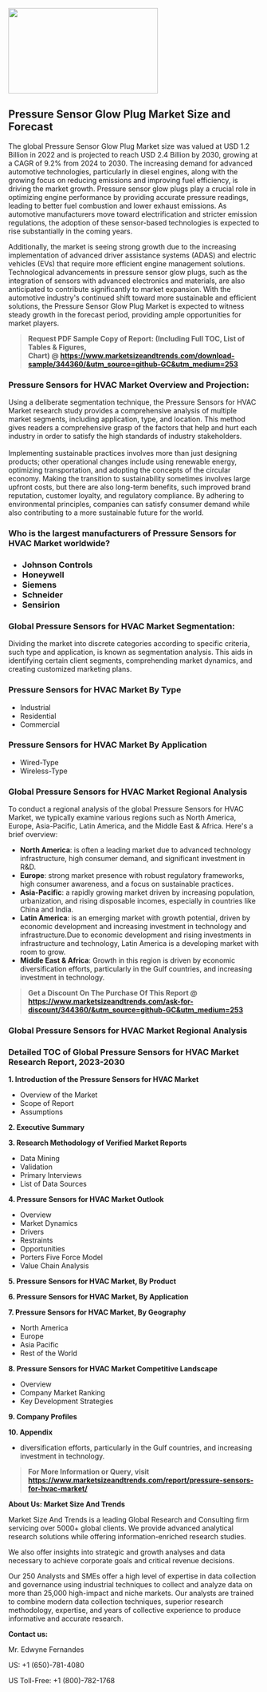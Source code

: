 <p><img class="alignnone size-medium wp-image-20088" src="https://ffe5etoiles.com/wp-content/uploads/2024/12/MST1-300x171.png" alt="" width="300" height="171" /></p><h2>Pressure Sensor Glow Plug Market Size and Forecast</h2><p>The global Pressure Sensor Glow Plug Market size was valued at USD 1.2 Billion in 2022 and is projected to reach USD 2.4 Billion by 2030, growing at a CAGR of 9.2% from 2024 to 2030. The increasing demand for advanced automotive technologies, particularly in diesel engines, along with the growing focus on reducing emissions and improving fuel efficiency, is driving the market growth. Pressure sensor glow plugs play a crucial role in optimizing engine performance by providing accurate pressure readings, leading to better fuel combustion and lower exhaust emissions. As automotive manufacturers move toward electrification and stricter emission regulations, the adoption of these sensor-based technologies is expected to rise substantially in the coming years.</p><p>Additionally, the market is seeing strong growth due to the increasing implementation of advanced driver assistance systems (ADAS) and electric vehicles (EVs) that require more efficient engine management solutions. Technological advancements in pressure sensor glow plugs, such as the integration of sensors with advanced electronics and materials, are also anticipated to contribute significantly to market expansion. With the automotive industry's continued shift toward more sustainable and efficient solutions, the Pressure Sensor Glow Plug Market is expected to witness steady growth in the forecast period, providing ample opportunities for market players.</p></p><blockquote id="" class=""><strong>Request PDF Sample Copy of Report: (Including Full TOC, List of Tables &amp; Figures, Chart)&nbsp;@&nbsp;<strong><a href="https://www.marketsizeandtrends.com/download-sample/344360/&utm_source=github-GC&utm_medium=253" target="_blank">https://www.marketsizeandtrends.com/download-sample/344360/&utm_source=github-GC&utm_medium=253</a></strong></strong></blockquote><h3 id="" class="">Pressure Sensors for HVAC Market&nbsp;Overview and Projection:</h3><p id="" class="">Using a deliberate segmentation technique, the Pressure Sensors for HVAC Market research study provides a comprehensive analysis of multiple market segments, including application, type, and location. This method gives readers a comprehensive grasp of the factors that help and hurt each industry in order to satisfy the high standards of industry stakeholders. <br /> <br />Implementing sustainable practices involves more than just designing products; other operational changes include using renewable energy, optimizing transportation, and adopting the concepts of the circular economy. Making the transition to sustainability sometimes involves large upfront costs, but there are also long-term benefits, such improved brand reputation, customer loyalty, and regulatory compliance. By adhering to environmental principles, companies can satisfy consumer demand while also contributing to a more sustainable future for the world.</p><h3 id="" class="">Who is the largest manufacturers of&nbsp;Pressure Sensors for HVAC Market worldwide?</h3><h3 class=""><p><ul><li>Johnson Controls </li><li> Honeywell </li><li> Siemens </li><li> Schneider </li><li> Sensirion</li></ul></p></h3><h3 id="" class="">Global&nbsp;Pressure Sensors for HVAC Market Segmentation:</h3><p id="" class="">Dividing the market into discrete categories according to specific criteria, such type and application, is known as segmentation analysis. This aids in identifying certain client segments, comprehending market dynamics, and creating customized marketing plans.</p><h3 id="" class="">Pressure Sensors for HVAC Market&nbsp;By Type</h3><p><p><ul><li>Industrial</li><li> Residential</li><li> Commercial</p></li></ul></p></p><h3 id="" class="">Pressure Sensors for HVAC Market&nbsp;By Application</h3><p class=""><p><ul><li>Wired-Type</li><li> Wireless-Type</li></ul></p></p><h3 id="" class="">Global Pressure Sensors for HVAC Market Regional Analysis</h3><p id="" class="">To conduct a regional analysis of the global Pressure Sensors for HVAC Market, we typically examine various regions such as North America, Europe, Asia-Pacific, Latin America, and the Middle East &amp; Africa. Here's a brief overview:</p><ul><li><strong>North America</strong>: is often a leading market due to advanced technology infrastructure, high consumer demand, and significant investment in R&amp;D.</li><li><strong>Europe</strong>: strong market presence with robust regulatory frameworks, high consumer awareness, and a focus on sustainable practices.</li><li><strong>Asia-Pacific</strong>: a rapidly growing market driven by increasing population, urbanization, and rising disposable incomes, especially in countries like China and India.</li><li><strong>Latin America</strong>: is an emerging market with growth potential, driven by economic development and increasing investment in technology and infrastructure.Due to economic development and rising investments in infrastructure and technology, Latin America is a developing market with room to grow.</li><li><strong>Middle East &amp; Africa</strong>: Growth in this region is driven by economic diversification efforts, particularly in the Gulf countries, and increasing investment in technology.</li></ul><blockquote id="" class=""><strong>Get a Discount On The Purchase Of This Report @ <strong><a href="https://www.marketsizeandtrends.com/ask-for-discount/344360/&utm_source=github-GC&utm_medium=253" target="_blank">https://www.marketsizeandtrends.com/ask-for-discount/344360/&utm_source=github-GC&utm_medium=253</a></strong></strong></blockquote><h3 id="" class="">Global Pressure Sensors for HVAC Market Regional Analysis</h3><h3 id="" class="">Detailed TOC of Global Pressure Sensors for HVAC Market Research Report, 2023-2030</h3><p id="" class=""><strong>1. Introduction of the Pressure Sensors for HVAC Market</strong></p><ul><li>Overview of the Market</li><li>Scope of Report</li><li>Assumptions</li></ul><p id="" class=""><strong>2. Executive Summary</strong></p><p id="" class=""><strong>3. Research Methodology of Verified Market Reports</strong></p><ul><li>Data Mining</li><li>Validation</li><li>Primary Interviews</li><li>List of Data Sources</li></ul><p id="" class=""><strong>4. Pressure Sensors for HVAC Market Outlook</strong></p><ul><li>Overview</li><li>Market Dynamics</li><li>Drivers</li><li>Restraints</li><li>Opportunities</li><li>Porters Five Force Model</li><li>Value Chain Analysis</li></ul><p id="" class=""><strong>5. Pressure Sensors for HVAC Market, By Product</strong></p><p id="" class=""><strong>6. Pressure Sensors for HVAC Market, By Application</strong></p><p id="" class=""><strong>7. Pressure Sensors for HVAC Market, By Geography</strong></p><ul><li>North America</li><li>Europe</li><li>Asia Pacific</li><li>Rest of the World</li></ul><p id="" class=""><strong>8. Pressure Sensors for HVAC Market Competitive Landscape</strong></p><ul><li>Overview</li><li>Company Market Ranking</li><li>Key Development Strategies</li></ul><p id="" class=""><strong>9. Company Profiles</strong></p><p id="" class=""><strong>10. Appendix</strong></p><ul><li>diversification efforts, particularly in the Gulf countries, and increasing investment in technology.</li></ul><blockquote id="" class=""><strong>For More Information or Query, visit <strong><strong><a href="https://www.marketsizeandtrends.com/report/pressure-sensors-for-hvac-market/" target="_blank">https://www.marketsizeandtrends.com/report/pressure-sensors-for-hvac-market/</a></strong></strong></strong></blockquote><p id="" class=""><strong>About Us: Market Size And Trends</strong></p><p id="" class="">Market Size And Trends is a leading Global Research and Consulting firm servicing over 5000+ global clients. We provide advanced analytical research solutions while offering information-enriched research studies.</p><p id="" class="">We also offer insights into strategic and growth analyses and data necessary to achieve corporate goals and critical revenue decisions.</p><p id="" class="">Our 250 Analysts and SMEs offer a high level of expertise in data collection and governance using industrial techniques to collect and analyze data on more than 25,000 high-impact and niche markets. Our analysts are trained to combine modern data collection techniques, superior research methodology, expertise, and years of collective experience to produce informative and accurate research.</p><p id="" class=""><strong>Contact us:</strong></p><p id="" class="">Mr. Edwyne Fernandes</p><p id="" class="">US: +1 (650)-781-4080</p><p id="" class="">US Toll-Free: +1 (800)-782-1768</p>
